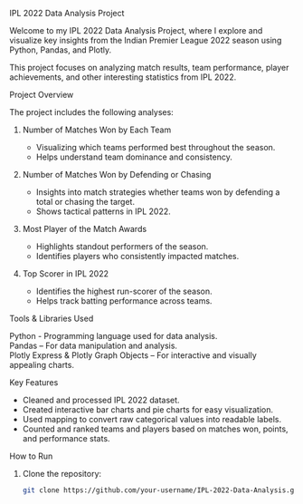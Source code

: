 IPL 2022 Data Analysis Project

Welcome to my IPL 2022 Data Analysis Project, where I explore and visualize key insights from the Indian Premier League 2022 season using Python, Pandas, and Plotly.

This project focuses on analyzing match results, team performance, player achievements, and other interesting statistics from IPL 2022.

Project Overview

The project includes the following analyses:

1. Number of Matches Won by Each Team 
   - Visualizing which teams performed best throughout the season.  
   - Helps understand team dominance and consistency.

2. Number of Matches Won by Defending or Chasing
   - Insights into match strategies whether teams won by defending a total or chasing the target.  
   - Shows tactical patterns in IPL 2022.

3. Most Player of the Match Awards
   - Highlights standout performers of the season.  
   - Identifies players who consistently impacted matches.

4. Top Scorer in IPL 2022
   - Identifies the highest run-scorer of the season.  
   - Helps track batting performance across teams.

Tools & Libraries Used

Python - Programming language used for data analysis.  
Pandas – For data manipulation and analysis.  
Plotly Express & Plotly Graph Objects – For interactive and visually appealing charts.  

 Key Features

- Cleaned and processed IPL 2022 dataset.  
- Created interactive bar charts and pie charts for easy visualization.  
- Used mapping to convert raw categorical values into readable labels.  
- Counted and ranked teams and players based on matches won, points, and performance stats.  

How to Run

1. Clone the repository:  
   ```bash
   git clone https://github.com/your-username/IPL-2022-Data-Analysis.git
